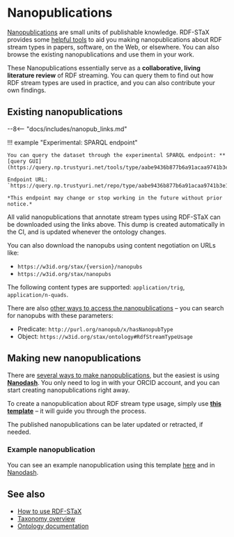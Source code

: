# Nanopublications

[Nanopublications](https://nanopub.net/) are small units of publishable knowledge. RDF-STaX provides some [helpful tools](#making-new-nanopublications) to aid you making nanopublications about RDF stream types in papers, software, on the Web, or elsewhere. You can also browse the existing nanopublications and use them in your work.

These Nanopublications essentially serve as a **collaborative, living literature review** of RDF streaming. You can query them to find out how RDF stream types are used in practice, and you can also contribute your own findings.

## Existing nanopublications

--8<-- "docs/includes/nanopub_links.md"

!!! example "Experimental: SPARQL endpoint"

    You can query the dataset through the experimental SPARQL endpoint: **[query GUI](https://query.np.trustyuri.net/tools/type/aabe9436b877b6a91acaa9741b3e1e5c1f47e1069ff2c0cb2bf0ceac25176629/yasgui.html)**.

    Endpoint URL: `https://query.np.trustyuri.net/repo/type/aabe9436b877b6a91acaa9741b3e1e5c1f47e1069ff2c0cb2bf0ceac25176629`

    *This endpoint may change or stop working in the future without prior notice.*
    

All valid nanopublications that annotate stream types using RDF-STaX can be downloaded using the links above. This dump is created automatically in the CI, and is updated whenever the ontology changes.

You can also download the nanopubs using content negotiation on URLs like: 

- `https://w3id.org/stax/{version}/nanopubs`
- `https://w3id.org/stax/nanopubs`

The following content types are supported: `application/trig`, `application/n-quads`.

There are also [other ways to access the nanopublications](https://nanopub.net/docs/network) – you can search for nanopubs with these parameters:

- Predicate: `http://purl.org/nanopub/x/hasNanopubType`
- Object: `https://w3id.org/stax/ontology#RdfStreamTypeUsage`

## Making new nanopublications

There are [several ways to make nanopublications](https://nanopub.net/docs/tools), but the easiest is using **[Nanodash](https://nanodash.petapico.org/)**. You only need to log in with your ORCID account, and you can start creating nanopublications right away.

To create a nanopublication about RDF stream type usage, simply use **[this template](https://nanodash.petapico.org/publish?template=https://w3id.org/np/RA91Mpsm7Ki1kdxPmxlucIyDDNv80Qp42KPpwcVSKr3n0)** – it will guide you through the process.

The published nanopublications can be later updated or retracted, if needed.

### Example nanopublication

You can see an example nanopublication using this template [here](https://w3id.org/np/RAh9bvQwkL2SDp7iqmH7G6rOrCnWtTMHgHR_St0udrRKo) and in [Nanodash](https://nanodash.petapico.org/explore?188&id=https://w3id.org/np/RAh9bvQwkL2SDp7iqmH7G6rOrCnWtTMHgHR_St0udrRKo).

## See also

- [How to use RDF-STaX](use-it.md)
- [Taxonomy overview](taxonomy.md)
- [Ontology documentation](ontology.md)
